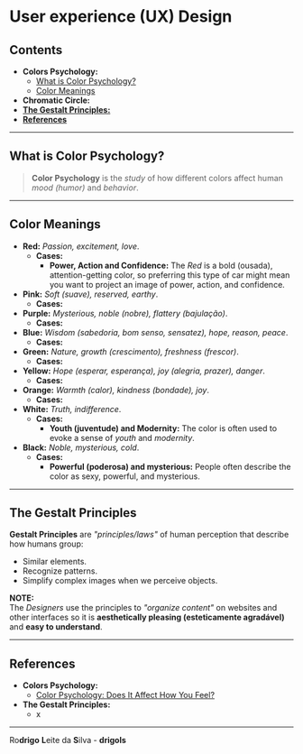 # User experience (UX) Design

## Contents

 - **Colors Psychology:**
   - [What is Color Psychology?](#whats-is-color-psychology)
   - [Color Meanings](#color-meanings)
 - **Chromatic Circle:**
 - [**The Gestalt Principles:**](#the-gestalt-principles)
 - [**References**](#ref)














































<!--- ( Colors Psychology ) --->

---

<div id="whats-is-color-psychology"></div>

## What is Color Psychology?

> **Color Psychology** is the *study* of how different colors affect human *mood (humor)* and *behavior*. 

---

<div id="color-meanings"></div>

## Color Meanings

 - **Red:** *Passion, excitement, love*.
   - **Cases:**
     - **Power, Action and Confidence:** The *Red* is a bold (ousada), attention-getting color, so preferring this type of car might mean you want to project an image of power, action, and confidence.
 - **Pink:** *Soft (suave), reserved, earthy*.
   - **Cases:**
 - **Purple:** *Mysterious, noble (nobre), flattery (bajulação)*.
   - **Cases:**
 - **Blue:** *Wisdom (sabedoria, bom senso, sensatez), hope, reason, peace*.
   - **Cases:**
 - **Green:** *Nature, growth (crescimento), freshness (frescor)*.
   - **Cases:**
 - **Yellow:** *Hope (esperar, esperança), joy (alegria, prazer), danger*.
   - **Cases:**
 - **Orange:** *Warmth (calor), kindness (bondade), joy*.
   - **Cases:**
 - **White:** *Truth, indifference*.
   - **Cases:**
     - **Youth (juventude) and Modernity:** The color is often used to evoke a sense of *youth* and *modernity*. 
 - **Black:** *Noble, mysterious, cold*.
   - **Cases:**
     - **Powerful (poderosa) and mysterious:** People often describe the color as sexy, powerful, and mysterious.


















































<!--- ( The Gestalt Principles ) --->

---

<div id="the-gestalt-principles"></div>

## The Gestalt Principles

**Gestalt Principles** are *"principles/laws"* of human perception that describe how humans group:

 - Similar elements.
 - Recognize patterns.
 - Simplify complex images when we perceive objects. 

**NOTE:**  
The *Designers* use the principles to *"organize content"* on websites and other interfaces so it is **aesthetically pleasing (esteticamente agradável)** and **easy to understand**.














































<!--- ( References ) --->

---

<div id="ref"></div>

## References

 - **Colors Psychology:**
   - [Color Psychology: Does It Affect How You Feel?](https://www.verywellmind.com/color-psychology-2795824)
 - **The Gestalt Principles:**
   - x

---

Ro**drigo** **L**eite da **S**ilva - **drigols**
